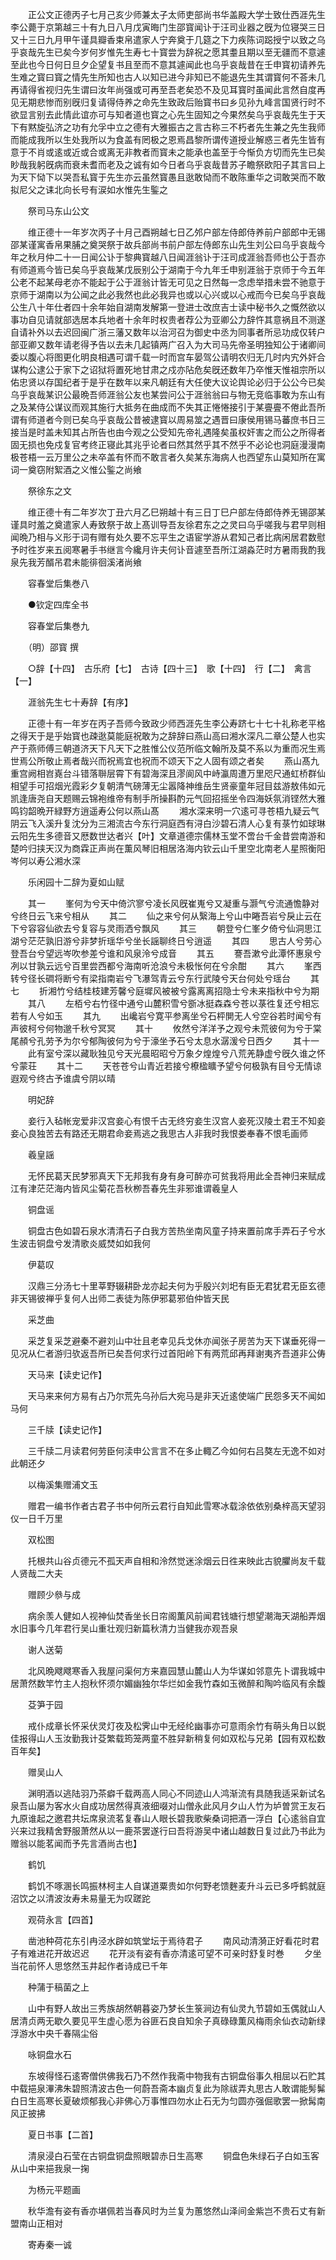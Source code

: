 <!-- { "loadSidebar": true } -->
　　正公文正德丙子七月己亥少师兼太子太师吏部尚书华盖殿大学士致仕西涯先生李公薨于京第越三十有九日八月戊寅晦门生邵寳闻讣于汪司业器之旣为位寝哭三日又十三日九月甲午谨具瓣香束帛遣家人宁奔奠于几筵之下力疾陈词跽授宁以致之乌乎哀哉先生已矣今岁何岁惟先生寿七十寳尝为辞祝之愿其耋且期以至无疆而不意遽至此也今日何日旦夕企望复书且至而不意其遽闻此也乌乎哀哉昔在壬申寳初请养先生难之寳曰寳之情先生所知也古人以知已进今非知已不能退先生其谓寳何不荅未几再请得省视归先生谓曰汝年尚强或可再至吾老矣恐不及见耳寳时虽闻此言然自度再见无期悲惨而别旣归复请得侍养之命先生致政后贻寳书曰乡见孙九峰言国贤行时不欲显言别去此情此谊亦可与知者道也寳之心先生固知之今果然矣乌乎哀哉先生于天下有黙旋弘济之功有允孚中立之德有大雅振古之言古称三不朽者先生兼之先生我师而能成我所以生处我所以为食盖有罔极之恩焉昌黎所谓传道授业解惑三者先生皆有意于不肖或逺或近或合或离无非教者而寳未之能承也盖至于今惭负方切而先生已矣眇哉我躬旣病而衰未耆而老及之诚有如今日者乌乎哀哉昔苏子瞻祭欧阳子其言曰上为天下恸下以哭吾私寳于先生亦云虽然寳愚且逖敢恸而不敢陈重华之词敢哭而不敢拟尼父之诔北向长号有涙如水惟先生鍳之

　　祭司马东山公文

　　维正德十一年岁次丙子十月己酉朔越七日乙邜户部左侍郎侍养前户部郎中无锡邵某谨寓香帛果脯之奠哭祭于故兵部尚书前户部左侍郎东山先生刘公曰乌乎哀哉今年之秋月仲二十一日闻公讣于黎典寳越八日闻涯翁讣于汪司成涯翁吾师也公于吾亦有师道焉今皆已矣乌乎哀哉某戊辰别公于湖南于今九年壬申别涯翁于京师于今五年公老不起某母老亦不能起于公于涯翁计皆无可见之日然每一念虑举措未尝不驰意于京师于湖南以为公闻之此必我然也此必我异也或以心兴或以心戒而今已矣乌乎哀哉公生八十年仕者四十余年始自湖南发解第一登进士改庶吉士读中秘书久之慨然欲以事功自见请就部选居本兵地者十余年时权贵者荐公为亚卿公力辞忤其意祸且不测遂自请补外以去迟回闽广浙三藩又数年以治河召为御史中丞为同事者所忌功成仅转户部亚卿又数年请老得予告以去未几起镇两广召入为大司马先帝圣明独知公于诸卿间委以腹心将图更化明良相遇可谓千载一时而宫车晏驾公请明农归无几时内宄外奸合谋构公逮公于家下之诏狱将置死地甘肃之戍亦阽危矣旣还数年乃卒惟天惟祖宗所以佑忠贤以存国纪者于是乎在数年以来凡朝廷有大任使大议论舆论必归于公公今已矣乌乎哀哉某识公最晩吾师涯翁公友也某尝问公于涯翁翁曰与物无竞临事敢为东山有之及某侍公谋议而观其施行大抵务在曲成而不失其正惓惓接引于某亹亹不倦此吾所谓有师道者今则已矣乌乎哀哉公昔被逮寳以周易筮之遇晋曰康侯用锡马蕃庶书日三接当是时盖未知其占所告也由今观之公受知先帝礼遇隆矣虽权奸害之而公之所得者固无损也免戍复官考终正寝此其兆乎论者曰然其然乎其不然乎不必论也洞庭漫漫南极苍梧一云万里公之未卒盖有怀而不敢言者久矣某东海病人也西望东山莫知所在寓词一奠窃附絮酒之义惟公鍳之尚飨

　　祭徐东之文

　　维正德十有二年岁次丁丑六月乙巳朔越十有三日丁巳户部左侍郎侍养无锡邵某谨具时羞之奠遣家人寿致祭于故上髙训导吾友徐君东之之灵曰乌乎嗟我与君早则相闻晩乃相与义形于词有赠有处久要不忘平生之语宦学游从君知己者比病闲居君数慰予时徃岁来五阅寒暑手书继言今纔月许夫何讣音遽至吾所江湖淼茫时方暑雨我酌我泉先我芳醑吊君未能徘徊溪渚尚飨

　　容春堂后集巻八

　　●钦定四库全书

　　容春堂后集巻九

　　（明）邵寳 撰

　　○辞【十四】　古乐府【七】　古诗【四十三】　歌【十四】　行【二】　禽言【一】

　　涯翁先生七十寿辞【有序】

　　正德十有一年岁在丙子吾师今致政少师西涯先生李公寿跻七十七十礼称老平格之得天于是乎始寳也疎逖莫能庭祝敢为之辞辞曰燕山高曰湘水深凡二章公楚人也实产于燕师傅三朝道济天下凡天下之胜惟公仪范所临文翰所及莫不系以为重而况生焉世焉公所敬止焉者哉兴而祝焉宜也祝而不颂天下之人固有颂之者矣
　　燕山髙九重宫阙相岧嶤台斗错落聨层霄下有碧海深且漻阆风中峙瀛周遭万里咫尺通虹桥群仙相望手可招烟光霞彩夕复朝清气磅薄无尘嚣降神维岳生贤豪童年冠目兹游敖伟如元凯逢唐尧自天题赐云锦袍维帝有制手所操斟酌元气回招摇坐令四海妖氛消铿然大雅鸣钧韶晩开緑野方逍遥寿公何以燕山髙
　　湘水深来明一穴逺可寻苍梧九疑云气阴云飞入溪升复沈分为三湘流古今东行洞庭西有浔白沙碧石清人心复有菉竹如球琳云阳先生多德音又厯数世达者兴【叶】文章道德宗儒林玉堂不啻台千金昔尝南游和楚吟归挟天汉为商霖正声尚在薫风琴旧相居洛海内钦云山千里空北南老人星照衡阳岑何以寿公湘水深

　　乐闲园十二辞为夏如山赋

　　其一
　　峯何为兮天中倚泬寥兮凌长风旣崔嵬兮又凝重与灏气兮流通憺静对兮终日云飞来兮相从
　　其二
　　仙之来兮何从繄海上兮山中睠吾岩兮戾止云在下兮容容仙欲去兮复容与灵雨洒兮飘风
　　其三
　　朝登兮仁峯夕倚兮仙洞思江湖兮茫茫孰旧游兮非梦折瑶华兮坐长謡聊终日兮逍遥
　　其四
　　思古人兮劳心登吾台兮望远岑吹参差兮谁和风泉泠兮成音
　　其五
　　謇吾漱兮此潭怀惠泉兮冽以甘孰云远兮百里尝西都兮海南听沧浪兮未极怅何在兮余酣
　　其六
　　峯西转兮径长磵将断兮有梁指南岩兮飞瀑驾青云兮东行武陵兮天台何处兮瑶台
　　其七
　　折湘竹兮结桂枝建芳馨兮庭墀风被被兮露离离招隐士兮未来指秋中兮为期
　　其八
　　左栢兮右竹径中通兮山麓积雪兮斵冰挺森森兮苍以菉徃复还兮相忘若有人兮如玉
　　其九
　　出巉岩兮寛平参离坐兮石枰閴无人兮空谷若时闻兮有声彼柯兮何物邈千秋兮冥冥
　　其十
　　攸然兮洋洋予之观兮未荒彼何为兮于棠尾頳兮孔劳予为尔兮郁陶彼何为兮于濠坐予石兮太息水潺湲兮日西夕
　　其十一
　　此有室兮深以藏耿独见兮天光晨昭昭兮万象夕煌煌兮八荒羌静虚兮旣久谁之怀兮蒙荘
　　其十二
　　天苍苍兮山青近若接兮橑楹矌予望兮何极孰有目兮无情谅遐观兮终古予谁虞兮阴以晴

　　明妃辞

　　妾行入毡帐宠爱非汉宫妾心有恨千古无终穷妾生汉宫人妾死汉陵土君王不知妾妾心良独苦去有路还无期君命妾焉逃之我思古人非我时我恨娄奉春不恨毛画师

　　羲皇謡

　　无怀民葛天民梦邪真天下无邦我有身有身可醉亦可贫我将用此全吾神归来赋成江有津茫茫海内皆风尘菊花吾秋栁吾春先生非邪谁谓羲皇人

　　铜盘谣

　　铜盘古色如碧石泉水清清石子白我方苦热坐南风童子持来置前席手弄石子兮水生波击铜盘兮发清歌炎威焚如如我何

　　伊葛叹

　　汉鼎三分汤七十里莘野辍耕卧龙亦起夫何为乎殷兴刘圯有臣无君犹君无臣玄德非天锡彼禅乎复何人出师二表徒为陈伊邪葛邪伯仲皆天民

　　采芝曲

　　采芝复采芝避秦不避刘山中壮且老幸见兵戈休亦闻张子房苦为天下谋垂死得一见况从仁者游归欤返吾所已矣吾何求行过首阳岭下有两荒邱再拜谢夷齐吾道非公俦

　　天马来【读史记作】

　　天马来来何方易有占乃尔荒先乌孙后大宛马是非天近逺使端广民怨多天不闻如马何

　　三千牍【读史记作】

　　三千牍二月读君何劳臣何渎申公言言不在多止輙乙今如何右吕獒左无逸不如对此朝还夕

　　以梅溪集赠浦文玉

　　赠君一编书作者古君子书中何所云君行自知此雪寒冰载涂依依别桑梓高天望羽仪一日千万里

　　双松图

　　托根共山谷贞德元不孤天声自相和泠然觉迷涂烟云日徃来映此古貌臞尚友千载人贤哉二大夫

　　赠顾少叅与成

　　病余羡人健如人视神仙焚香坐长日帘阁薫风前闻君钱塘行想望潮海天湖船弄烟水旧事今几年君行吴山重壮观归新篇秋清力当健我亦观吾泉

　　谢人送菊

　　北风晩飕飕寒香入我屋问渠何方来嘉园慧山麓山人为华谋如邻意先卜谓我城中居萧然数竿竹主人抱秋怀须尔媚幽独尔华烂如金我竹森如玉微醉和陶吟临风有余馥

　　芟笋于园

　　戒仆成章长怀采伏灵灯夜及松霁山中无经纶幽事亦可意雨余竹有萌头角日以鋭佳报得山人玉汝勤我计芟繁载筠笼两童不胜舁新稍复何如双松与兄弟【园有双松数百年矣】

　　赠吴山人

　　渊明酒以逃陆羽乃茶癖千载两高人同心不同迹山人鸿渐流有具随我适采新试名泉吾山屡为客水火自成功居然得真液细啜对山僧永此风月夕山人竹为垆曽赏王友石九原谁起之邀君共坛席泉流茗复春山人眼长碧我歌柴桑词把酒一浮白【心逺翁自宜兴来过我精舍野服萧然从以一鹿茶罢遂行曰吾将游吴中诸山越数日复过此乃书此为赠翁以能茗闻而予先言酒尚古也】

　　鹤饥

　　鹤饥不啄溷长鸣振林柯主人自谋道粟贵如尔何野老馈麰麦升斗云已多呼鹤就庭沼饮之以清波汝寿未易量无为叹蹉跎

　　观荷永言【四首】

　　凿池种荷花东引冉泾水辟如筑堂坛于焉待君子
　　南风动清漪正好看花时君子有难进花开故迟迟
　　花开淡有姿有香亦清逺可望不可亲时舒复时巻
　　夕坐当花前怀人思悠然玉井起作者诗成已千年

　　种蒲于稿菌之上

　　山中有野人故出三秀族胡然朝暮姿乃梦长生箓涧边有仙灵九节碧如玉偶就山人居清贞两无歇久要见平生虚心愿为谷匪石良自知余子真碌碌薫风梅雨余仙衣动新绿浮游水中央千春隔尘俗

　　咏铜盘水石

　　东坡得怪石逺寄僧供佛我石乃不然作我斋中物我有古铜盘俗事久相屈以石贮其中载挹泉滭沸朱碧照清波古色一何蔚吾斋本幽贞复此为除祓弄丸思古人敢谓能髣髴白日生高寒长夏破烦郁我心非佛心万事惟四勿水止石无为匀圆亦强倔歌罢一掀髯南风正披拂

　　夏日书事【二首】

　　清泉浸白石莹在古铜盘铜盘照眼碧赤日生高寒
　　铜盘色朱绿石子白如玉客从山中来挹我泉一掬

　　为杨元平题画

　　秋华澹有姿有香亦堪佩若当春风时为兰复为蕙悠然山泽间金紫岂不贵石丈有新盟南山正相对

　　寄寿秦一诚

